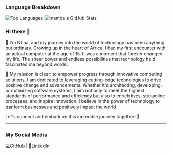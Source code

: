 ### Language Breakdown
![Top Languages](https://github-readme-stats.vercel.app/api/top-langs/?username=Intina47&layout=compact&hide=html)
![mamba's GitHub Stats](https://github-readme-stats.vercel.app/api?username=Intina47&show_icons=true&theme=radical&exclude_repo=contributed&hide=contribs)
### Hi there 👋
🚀 I'm Ntina, and my journey into the world of technology has been anything but ordinary. Growing up in the heart of Africa, I had my first encounter with an actual computer at the age of 15. It was a moment that forever changed my life. The sheer power and endless possibilities that technology held fascinated me beyond words.

🎯 My mission is clear: to empower progress through innovative computing solutions. I am dedicated to leveraging cutting-edge technologies to drive positive change and advancements. Whether it's architecting, developing, or optimizing software systems, I aim not only to meet the highest standards of performance and efficiency but also to enrich lives, streamline processes, and inspire innovation. I believe in the power of technology to tranform businesses and positively impact the world

Let's connect and embark on this incredible journey together! 🌟
***
### My Social Media

[💻GitHub |](https://github.com/Intina47)
[🤝LinkedIn](https://www.linkedin.com/in/isaiah-ntina-0669a8224/)